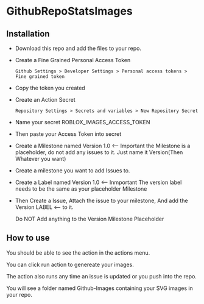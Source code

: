 # GithubRepoStatsImages

## Installation
- Download this repo and add the files to your repo.
- Create a Fine Grained Personal Access Token
  
  ```Github Settings > Developer Settings > Personal access tokens > Fine grained token```
- Copy the token you created
- Create an Action Secret

  ```Repository Settings > Secrets and variables > New Repository Secret```
- Name your secret ROBLOX_IMAGES_ACCESS_TOKEN
- Then paste your Access Token into secret
- Create a Milestone named Version 1.0  <-- Important the Milestone is a placeholder, do not add any issues to it. Just name it Version(Then Whatever you want)
- Create a milestone you want to add Issues to.
- Create a Label named Version 1.0 <-- Inmportant The version label needs to be the same as your placeholder Milestone
- Then Create a Issue, Attach the issue to your milestone, And add the Version LABEL <-- to it.

  Do NOT Add anything to the Version Milestone Placeholder

## How to use
You should be able to see the action in the actions menu.

You can click run action to genereate your images.

The action also runs any time an issue is updated or you push into the repo.

You will see a folder named Github-Images containing your SVG images in your repo.

